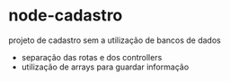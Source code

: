 # node-cadastro
projeto de cadastro sem a utilização de bancos de dados

- separação das rotas e dos controllers
- utilização de arrays para guardar informação